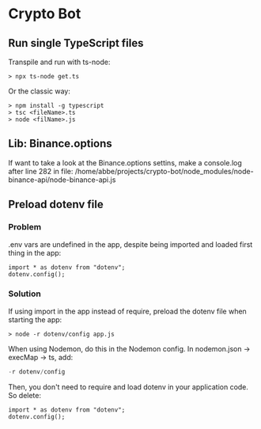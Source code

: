 # Crypto Bot

## Run single TypeScript files

Transpile and run with ts-node:

``` Nodejs
> npx ts-node get.ts
```

Or the classic way:

``` Nodejs
> npm install -g typescript
> tsc <fileName>.ts
> node <filName>.js
```

## Lib: Binance.options

If want to take a look at the Binance.options settins, make a console.log after line 282 in file:
/home/abbe/projects/crypto-bot/node_modules/node-binance-api/node-binance-api.js

## Preload dotenv file

### Problem

.env vars are undefined in the app, despite being imported and loaded first thing in the app:

```nodejs
import * as dotenv from "dotenv";
dotenv.config();
```

### Solution

If using import in the app instead of require, preload the dotenv file when starting the app:

```nodejs
> node -r dotenv/config app.js
```

When using Nodemon, do this in the Nodemon config. In nodemon.json -> execMap -> ts, add:

```JavaScript
-r dotenv/config
 ```

Then, you don't need to require and load dotenv in your application code. So delete:

```nodejs
import * as dotenv from "dotenv";
dotenv.config();
```
